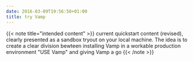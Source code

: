 ```yaml
---
date: 2016-03-09T19:56:50+01:00
title: try Vamp
---
```

{{< note title="intended content" >}}
current quickstart content (revised), clearly presented as a sandbox tryout on your local machine. The idea is to create a clear division bewteen installing Vamp in a workable production environment "USE Vamp" and giving Vamp a go
{{< /note >}}
